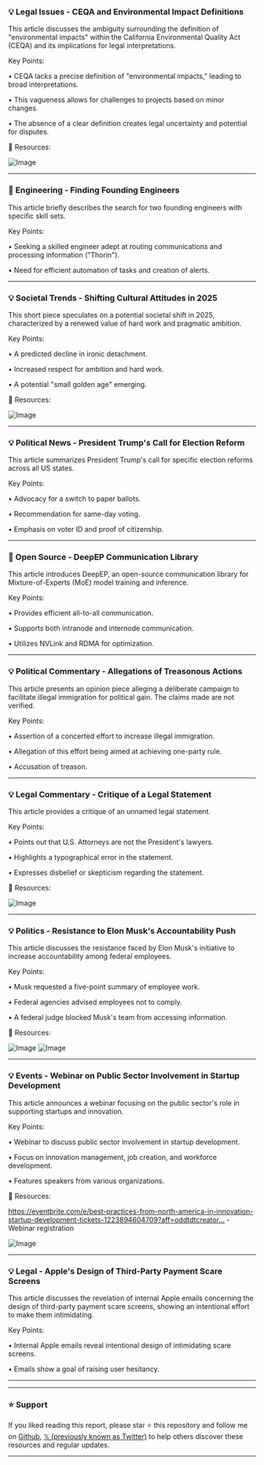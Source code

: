 ### 💡 Legal Issues - CEQA and Environmental Impact Definitions

This article discusses the ambiguity surrounding the definition of "environmental impacts" within the California Environmental Quality Act (CEQA) and its implications for legal interpretations.

Key Points:

• CEQA lacks a precise definition of "environmental impacts," leading to broad interpretations.

• This vagueness allows for challenges to projects based on minor changes.


•  The absence of a clear definition creates legal uncertainty and potential for disputes.


🔗 Resources:

![Image](https://pbs.twimg.com/ext_tw_video_thumb/1893760089456099328/pu/img/geV9aSr6M5CfpzEv.jpg)


---

### 🤖 Engineering - Finding Founding Engineers

This article briefly describes the search for two founding engineers with specific skill sets.

Key Points:

• Seeking a skilled engineer adept at routing communications and processing information ("Thorin").

•  Need for efficient automation of tasks and creation of alerts.

---

### 💡 Societal Trends -  Shifting Cultural Attitudes in 2025

This short piece speculates on a potential societal shift in 2025, characterized by a renewed value of hard work and pragmatic ambition.


Key Points:

• A predicted decline in ironic detachment.

•  Increased respect for ambition and hard work.


• A potential "small golden age" emerging.


🔗 Resources:

![Image](https://pbs.twimg.com/media/GkkRwdnbkAE55jn.jpg)


---

### 💡 Political News -  President Trump's Call for Election Reform

This article summarizes President Trump's call for specific election reforms across all US states.

Key Points:

•  Advocacy for a switch to paper ballots.

•  Recommendation for same-day voting.


•  Emphasis on voter ID and proof of citizenship.


---

### 🤖 Open Source - DeepEP Communication Library

This article introduces DeepEP, an open-source communication library for Mixture-of-Experts (MoE) model training and inference.


Key Points:

•  Provides efficient all-to-all communication.

•  Supports both intranode and internode communication.


• Utilizes NVLink and RDMA for optimization.


---

### 💡 Political Commentary - Allegations of Treasonous Actions

This article presents an opinion piece alleging a deliberate campaign to facilitate illegal immigration for political gain.  The claims made are not verified.


Key Points:

•  Assertion of a concerted effort to increase illegal immigration.

• Allegation of this effort being aimed at achieving one-party rule.


•  Accusation of treason.


---

### 💡 Legal Commentary -  Critique of a Legal Statement

This article provides a critique of an unnamed legal statement.

Key Points:

•  Points out that U.S. Attorneys are not the President's lawyers.

•  Highlights a typographical error in the statement.


•  Expresses disbelief or skepticism regarding the statement.


🔗 Resources:

![Image](https://pbs.twimg.com/media/GklDvBuXcAAQ9tz?format=png&name=small)


---

### 💡 Politics - Resistance to Elon Musk's Accountability Push

This article discusses the resistance faced by Elon Musk's initiative to increase accountability among federal employees.


Key Points:

•  Musk requested a five-point summary of employee work.

•  Federal agencies advised employees not to comply.


• A federal judge blocked Musk's team from accessing information.


🔗 Resources:

![Image](https://pbs.twimg.com/media/GkmA8aVXAAAXNS4?format=jpg&name=small)
![Image](https://pbs.twimg.com/media/Gkl2XKyXEAAt0_Z?format=png&name=240x240)


---

### 💡 Events - Webinar on Public Sector Involvement in Startup Development

This article announces a webinar focusing on the public sector's role in supporting startups and innovation.


Key Points:

•  Webinar to discuss public sector involvement in startup development.

•  Focus on innovation management, job creation, and workforce development.


•  Features speakers from various organizations.


🔗 Resources:

https://eventbrite.com/e/best-practices-from-north-america-in-innovation-startup-development-tickets-1223894604709?aff=oddtdtcreator… - Webinar registration

![Image](https://pbs.twimg.com/media/GklpN-dW8AApI-c?format=jpg&name=small)


---

### 💡 Legal - Apple's Design of Third-Party Payment Scare Screens

This article discusses the revelation of internal Apple emails concerning the design of third-party payment scare screens, showing an intentional effort to make them intimidating.


Key Points:

• Internal Apple emails reveal intentional design of intimidating scare screens.


•  Emails show a goal of raising user hesitancy.

---


---

### ⭐️ Support

If you liked reading this report, please star ⭐️ this repository and follow me on [Github](https://github.com/Drix10), [𝕏 (previously known as Twitter)](https://x.com/DRIX_10_) to help others discover these resources and regular updates.

---
